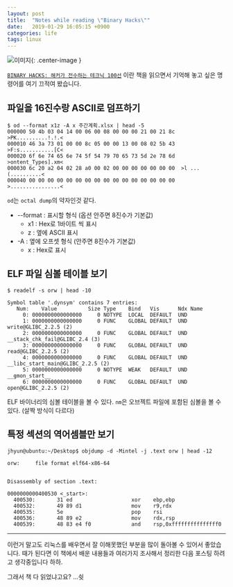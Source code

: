 ```yaml
---
layout: post
title:  "Notes while reading \"Binary Hacks\""
date:   2019-01-29 16:05:15 +0900
categories: life
tags: linux
---
```


![이미지](https://books.google.co.kr/books/content?id=vKqYMQAACAAJ&printsec=frontcover&img=1&zoom=1&imgtk=AFLRE70Az-m-T2GujWn__UMIjsHINubX1pvcAg5ZBG7HGxQX6H4Zxfua60X3QEHCIylDyJwnBeO7P_sDY7rr4UHe9LyR_cbxe7UV04_Ee4lvU-YsDnndTCjh_6OTOFiUnoxAg7yoQdPp){: .center-image }

[`BINARY HACKS: 해커가 전수하는 테크닉 100선`](https://books.google.co.kr/books/about/BINARY_HACKS_%ED%95%B4%EC%BB%A4%EA%B0%80_%EC%A0%84%EC%88%98%ED%95%98%EB%8A%94_%ED%85%8C.html?id=vKqYMQAACAAJ&redir_esc=y) 이란 책을 읽으면서 기억해 놓고 싶은 명령어를 여기 끄적여 봤습니다.

## 파일을 16진수랑 ASCII로 덤프하기

```
$ od --format x1z -A x 주간계획.xlsx | head -5
000000 50 4b 03 04 14 00 06 00 08 00 00 00 21 00 21 8c  >PK..........!.!.<
000010 46 3a 73 01 00 00 8c 05 00 00 13 00 08 02 5b 43  >F:s...........[C<
000020 6f 6e 74 65 6e 74 5f 54 79 70 65 73 5d 2e 78 6d  >ontent_Types].xm<
000030 6c 20 a2 04 02 28 a0 00 02 00 00 00 00 00 00 00  >l ...(..........<
000040 00 00 00 00 00 00 00 00 00 00 00 00 00 00 00 00  >................<
```

`od`는 `octal dump`의 약자인것 같다. 

- --format : 표시할 형식 (옵션 안주면 8진수가 기본값)
  - x1 : Hex로 1바이트 씩 표시
  - z : 옆에 ASCII 표시
- -A : 옆에 오프셋 형식 (안주면 8진수가 기본값)
  - x : Hex로 표시

## ELF 파일 심볼 테이블 보기

```
$ readelf -s orw | head -10

Symbol table '.dynsym' contains 7 entries:
   Num:    Value          Size Type    Bind   Vis      Ndx Name
     0: 0000000000000000     0 NOTYPE  LOCAL  DEFAULT  UND
     1: 0000000000000000     0 FUNC    GLOBAL DEFAULT  UND write@GLIBC_2.2.5 (2)
     2: 0000000000000000     0 FUNC    GLOBAL DEFAULT  UND __stack_chk_fail@GLIBC_2.4 (3)
     3: 0000000000000000     0 FUNC    GLOBAL DEFAULT  UND read@GLIBC_2.2.5 (2)
     4: 0000000000000000     0 FUNC    GLOBAL DEFAULT  UND __libc_start_main@GLIBC_2.2.5 (2)
     5: 0000000000000000     0 NOTYPE  WEAK   DEFAULT  UND __gmon_start__
     6: 0000000000000000     0 FUNC    GLOBAL DEFAULT  UND open@GLIBC_2.2.5 (2)
```

ELF 바이너리의 심볼 테이블을 볼 수 있다. `nm`은 오브젝트 파일에 포함된 심볼을 볼 수 있다. (살짝 방식이 다르다)

## 특정 섹션의 역어셈블만 보기

```
jhyun@ubuntu:~/Desktop$ objdump -d -Mintel -j .text orw | head -12

orw:     file format elf64-x86-64


Disassembly of section .text:

0000000000400530 <_start>:
  400530:       31 ed                   xor    ebp,ebp
  400532:       49 89 d1                mov    r9,rdx
  400535:       5e                      pop    rsi
  400536:       48 89 e2                mov    rdx,rsp
  400539:       48 83 e4 f0             and    rsp,0xfffffffffffffff0
```

---

이런거 말고도 리눅스를 배우면서 잘 이해못했던 부분을 많이 돌아볼 수 있어서 좋았습니다. 때가 된다면 이 책에서 배운 내용들과 여러가지 조사해서 정리한 다음 포스팅 하려고 생각중입니다 하하.

그래서 책 다 읽었냐고요? ...쉿